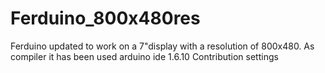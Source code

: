# Ferduino_800x480res
Ferduino updated to work on a 7"display with a resolution of 800x480. As compiler it has been used arduino ide 1.6.10  Contribution settings 
